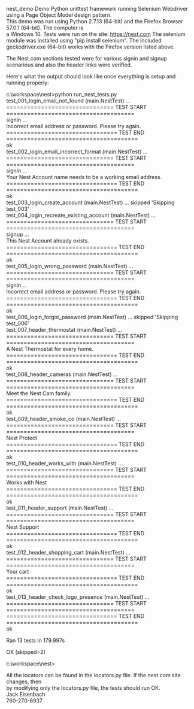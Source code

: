 nest_demo
Demo Python unittest framework running Selenium Webdriver using a Page Object Model design pattern.  
This demo was run using Python 2.7.13 (64-bit) and the Firefox Browser 57.0.1 (64-bit). The computer is  
a Windows 10. Tests were run on the site: https://nest.com The selenium module was installed using "pip install selenium". The included geckodriver.exe (64-bit) works with the Firefox version listed above.  
  
The Nest.com sections tested were for various signin and signup scenarious and also the header links were verified.  
  
Here's what the output should look like once everything is setup and running properly:  
  
c:\workspace\nest>python run_nest_tests.py  
test_001_login_email_not_found (main.NestTest) ...  
=============================== TEST START =====================================  
signin ...  
Incorrect email address or password. Please try again.  
================================ TEST END ======================================  
ok  
test_002_login_email_incorrect_format (main.NestTest) ...  
=============================== TEST START =====================================  
signin ...  
Your Nest Account name needs to be a working email address.  
================================ TEST END ======================================  
ok  
test_003_login_create_account (main.NestTest) ... skipped 'Skipping test_003'  
test_004_login_recreate_existing_account (main.NestTest) ...  
=============================== TEST START =====================================  
signup ...  
This Nest Account already exists.  
================================ TEST END ======================================  
ok  
test_005_login_wrong_password (main.NestTest) ...  
=============================== TEST START =====================================  
signin ...  
Incorrect email address or password. Please try again.  
================================ TEST END ======================================  
ok  
test_006_login_forgot_password (main.NestTest) ... skipped 'Skipping test_006'  
test_007_header_thermostat (main.NestTest) ...  
=============================== TEST START =====================================  
A Nest Thermostat for every home.  
================================ TEST END ======================================  
ok  
test_008_header_cameras (main.NestTest) ...  
=============================== TEST START =====================================  
Meet the Nest Cam family.  
================================ TEST END ======================================  
ok  
test_009_header_smoke_co (main.NestTest) ...  
=============================== TEST START =====================================  
Nest Protect  
================================ TEST END ======================================  
ok  
test_010_header_works_with (main.NestTest) ...  
=============================== TEST START =====================================  
Works with Nest  
================================ TEST END ======================================  
ok  
test_011_header_support (main.NestTest) ...  
=============================== TEST START =====================================  
Nest Support  
================================ TEST END ======================================  
ok  
test_012_header_shopping_cart (main.NestTest) ...  
=============================== TEST START =====================================  
Your cart  
================================ TEST END ======================================  
ok  
test_013_header_check_logo_presence (main.NestTest) ...  
=============================== TEST START =====================================  
================================ TEST END ======================================  
ok  
  
Ran 13 tests in 179.997s  
  
OK (skipped=2)  
  
c:\workspace\nest>  
  
All the locators can be found in the locators.py file. If the nest.com site changes, then  
by modifying only the locators.py file, the tests should run OK.  
Jack Eisenbach  
760-270-6937  
  
